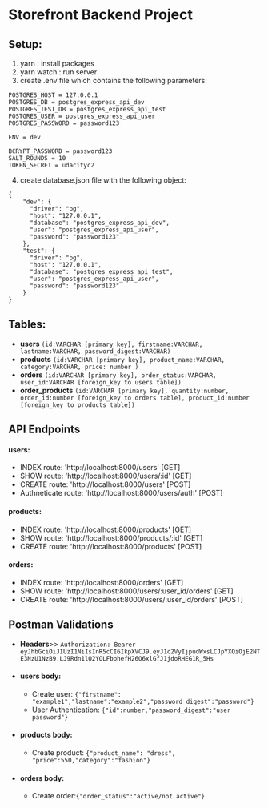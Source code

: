 # Storefront Backend Project

## Setup:
1. yarn : install packages
2. yarn watch : run server
3. create .env file which contains the following parameters:
```
POSTGRES_HOST = 127.0.0.1
POSTGRES_DB = postgres_express_api_dev
POSTGRES_TEST_DB = postgres_express_api_test
POSTGRES_USER = postgres_express_api_user
POSTGRES_PASSWORD = password123

ENV = dev

BCRYPT_PASSWORD = password123
SALT_ROUNDS = 10
TOKEN_SECRET = udacityc2
```
4. create database.json file with the following object:
```
{
    "dev": {
      "driver": "pg",
      "host": "127.0.0.1",
      "database": "postgres_express_api_dev",
      "user": "postgres_express_api_user",
      "password": "password123"
    },
    "test": {
      "driver": "pg",
      "host": "127.0.0.1",
      "database": "postgres_express_api_test",
      "user": "postgres_express_api_user",
      "password": "password123"
    }
}
```

## Tables:
* **users** ```(id:VARCHAR [primary key], firstname:VARCHAR, lastname:VARCHAR, password_digest:VARCHAR)```
* **products** ```(id:VARCHAR [primary key], product_name:VARCHAR, category:VARCHAR, price: number )```
* **orders** ```(id:VARCHAR [primary key], order_status:VARCHAR, user_id:VARCHAR [foreign_key to users table])```
* **order_products** ```(id:VARCHAR [primary key], quantity:number, order_id:number [foreign_key to orders table], product_id:number [foreign_key to products table])```


## API Endpoints
#### users:
* INDEX route: 'http://localhost:8000/users' [GET] 
* SHOW route: 'http://localhost:8000/users/:id' [GET] 
* CREATE route: 'http://localhost:8000/users' [POST] 
* Authneticate route: 'http://localhost:8000/users/auth' [POST] 
#### products:
* INDEX route: 'http://localhost:8000/products' [GET] 
* SHOW route: 'http://localhost:8000/products/:id' [GET] 
* CREATE route: 'http://localhost:8000/products' [POST] 
#### orders:
* INDEX route: 'http://localhost:8000/orders' [GET] 
* SHOW route: 'http://localhost:8000/users/:user_id/orders' [GET] 
* CREATE route: 'http://localhost:8000/users/:user_id/orders' [POST] 

## Postman Validations
* **Headers**>> ```Authorization: Bearer eyJhbGciOiJIUzI1NiIsInR5cCI6IkpXVCJ9.eyJ1c2VyIjpudWxsLCJpYXQiOjE2NTE3NzU1NzB9.LJ9Rdn1lO2YOLFbohefH26O6xlGfJ1jdoRHEG1R_5Hs```
* #### users body:
    * Create user: ```{"firstname": "example1","lastname":"example2","password_digest":"password"}```
    *  User Authentication: ```{"id":number,"password_digest":"user password"}```
* #### products body:
    * Create product: ```{"product_name": "dress", "price":550,"category":"fashion"}```
* #### orders body:
    * Create order:```{"order_status":"active/not active"}```